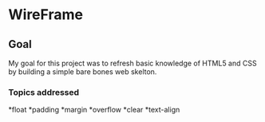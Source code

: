 # WireFrame

## Goal
My goal for this project was to refresh basic knowledge of HTML5 and CSS by building a simple bare bones web skelton. 

### Topics addressed 
*float
*padding
*margin
*overflow
*clear
*text-align


